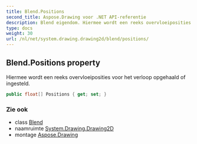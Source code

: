 ```yaml
---
title: Blend.Positions
second_title: Aspose.Drawing voor .NET API-referentie
description: Blend eigendom. Hiermee wordt een reeks overvloeiposities voor het verloop opgehaald of ingesteld.
type: docs
weight: 30
url: /nl/net/system.drawing.drawing2d/blend/positions/
---
```

## Blend.Positions property

Hiermee wordt een reeks overvloeiposities voor het verloop opgehaald of ingesteld.

```csharp
public float[] Positions { get; set; }
```

### Zie ook

* class [Blend](../)
* naamruimte [System.Drawing.Drawing2D](../../blend/)
* montage [Aspose.Drawing](../../../)


